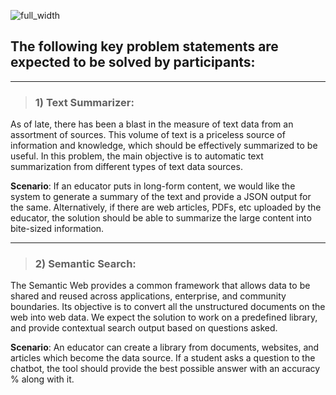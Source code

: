 ![full_width](https://user-images.githubusercontent.com/51878265/156591618-0e95c2dc-862b-4769-a0c0-298be83a1d16.png)

## The following key problem statements are expected to be solved by participants:
---
> ### 1) Text Summarizer:
As of late, there has been a blast in the measure of text data from an assortment of sources. This volume of text is a priceless source of information and knowledge, which should be effectively summarized to be useful. In this problem, the main objective is to automatic text summarization from different types of text data sources.

**Scenario**: If an educator puts in long-form content, we would like the system to generate a summary of the text and provide a JSON output for the same. Alternatively, if there are web articles, PDFs, etc uploaded by the educator, the solution should be able to summarize the large content into bite-sized information.

---

> ### 2) Semantic Search:
The Semantic Web provides a common framework that allows data to be shared and reused across applications, enterprise, and community boundaries. Its objective is to convert all the unstructured documents on the web into web data. We expect the solution to work on a predefined library, and provide contextual search output based on questions asked.

**Scenario**: An educator can create a library from documents, websites, and articles which become the data source. If a student asks a question to the chatbot, the tool should provide the best possible answer with an accuracy % along with it.
